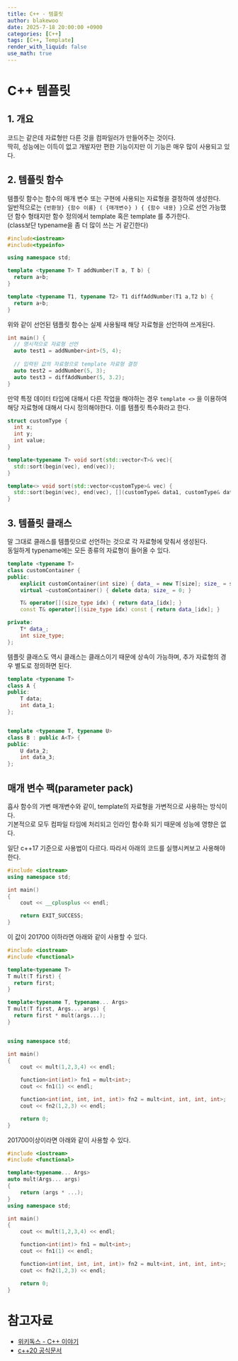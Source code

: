 ```yaml
---
title: C++ - 템플릿
author: blakewoo
date: 2025-7-18 20:00:00 +0900
categories: [C++]
tags: [C++, Template] 
render_with_liquid: false
use_math: true
---
```


# C++ 템플릿
## 1. 개요
코드는 같은데 자료형만 다른 것을 컴파일러가 만들어주는 것이다.   
딱히, 성능에는 이득이 없고 개발자만 편한 기능이지만 이 기능은 매우 많이 사용되고 있다.

## 2. 템플릿 함수
템플릿 함수는 함수의 매개 변수 또는 구현에 사용되는 자료형을 결정하여 생성한다.   
일반적으로는 ```{반환형} {함수 이름} ( {매개변수} ) { {함수 내용} }```으로 선언 가능했던
함수 형태지만 함수 정의에서 template <typename T> 혹은 template <class T>를 추가한다.   
(class보단 typename을 좀 더 많이 쓰는 거 같긴한다)

```cpp
#include<iostream>
#include<typeinfo>

using namespace std;

template <typename T> T addNumber(T a, T b) {
  return a+b;
}

template <typename T1, typename T2> T1 diffAddNumber(T1 a,T2 b) {
  return a+b;
}
```

위와 같이 선언된 템플릿 함수는 실제 사용될때 해당 자료형을 선언하여 쓰게된다.

```cpp
int main() {
  // 명시적으로 자료형 선언
  auto test1 = addNumber<int>(5, 4);
  
  // 입력된 값의 자료형으로 template 자료형 결정
  auto test2 = addNumber(5, 3);
  auto test3 = diffAddNumber(5, 3.2);
}
```

만약 특정 데이터 타입에 대해서 다른 작업을 해야하는 경우 ```template <>``` 을 이용하여
해당 자료형에 대해서 다시 정의해야한다. 이를 템플릿 특수화라고 한다.

```cpp
struct customType {
  int x;
  int y;
  int value;
}

template<typename T> void sort(std::vector<T>& vec){
  std::sort(begin(vec), end(vec));
}

template<> void sort(std::vector<customType>& vec) {
  std::sort(begin(vec), end(vec), [](customType& data1, customType& data2)->bool { return data1.value < data2.value;});
}
```

## 3. 템플릿 클래스
말 그대로 클래스를 템플릿으로 선언하는 것으로 각 자료형에 맞춰서 생성된다.   
동일하게 typename에는 모든 종류의 자료형이 들어올 수 있다.   
```cpp
template <typename T>
class customContainer {
public:
    explicit customContainer(int size) { data_ = new T[size]; size_ = size; }
    virtual ~customContainer() { delete data; size_ = 0; }

    T& operator[](size_type idx) { return data_[idx]; }
    const T& operator[](size_type idx) const { return data_[idx]; }

private:
    T* data_;
    int size_type;
};
```

템플릿 클래스도 역시 클래스는 클래스이기 때문에 상속이 가능하며, 추가 자료형의 경우 별도로 정의하면 된다.

```cpp
template <typename T>
class A {
public:
    T data;
    int data_1;
};


template <typename T, typename U>
class B : public A<T> {
public:
    U data_2;
    int data_3;
};
```

## 매개 변수 팩(parameter pack)
흡사 함수의 가변 매개변수와 같이, template의 자료형을 가변적으로 사용하는 방식이다.   
기본적으로 모두 컴파일 타임에 처리되고 인라인 함수화 되기 때문에 성능에 영향은 없다.

일단 c++17 기준으로 사용법이 다르다. 따라서 아래의 코드를 실행시켜보고 사용해야한다.

```cpp
#include <iostream>
using namespace std;

int main()
{
    cout << __cplusplus << endl;

    return EXIT_SUCCESS;
}
```

이 값이 201700 이하라면 아래와 같이 사용할 수 있다.
```cpp
#include <iostream>
#include <functional>

template<typename T>
T mult(T first) {
  return first;
}

template<typename T, typename... Args>
T mult(T first, Args... args) {
  return first * mult(args...);
}


using namespace std;

int main()
{
    cout << mult(1,2,3,4) << endl;

    function<int(int)> fn1 = mult<int>;
    cout << fn1(1) << endl;

    function<int(int, int, int, int)> fn2 = mult<int, int, int, int>;
    cout << fn2(1,2,3) << endl;

    return 0;
}
```

201700이상이라면 아래와 같이 사용할 수 있다.
```cpp
#include <iostream>
#include <functional>

template<typename... Args>
auto mult(Args... args)
{
    return (args * ...);
}
using namespace std;

int main()
{
    cout << mult(1,2,3,4) << endl;

    function<int(int)> fn1 = mult<int>;
    cout << fn1(1) << endl;

    function<int(int, int, int, int)> fn2 = mult<int, int, int, int>;
    cout << fn2(1,2,3) << endl;

    return 0;
}
```


# 참고자료
- [위키독스 - C++ 이야기](https://wikidocs.net/25044)
- [c++20 공식문서](https://isocpp.org/files/papers/N4860.pdf)
